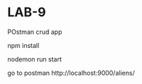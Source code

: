 # LAB-9
POstman crud app

npm install

nodemon run start

go to postman http://localhost:9000/aliens/
